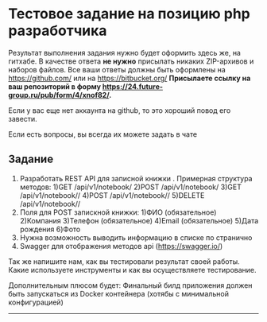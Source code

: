 # Тестовое задание на позицию php разработчика

Результат выполнения задания нужно будет оформить здесь же, на гитхабе.
В качестве ответа __не нужно__ присылать никаких ZIP-архивов и наборов файлов. Все ваши ответы должны быть оформлены на https://github.com/ или на https://bitbucket.org/
__Присылаете ссылку на ваш репозиторий в форму https://24.future-group.ru/pub/form/4/xnof82/.__

Если у вас еще нет аккаунта на github, то это хороший повод его завести.

Если есть вопросы, вы всегда их можете задать в чате 

## Задание


1. Разработать REST API для записной книжки . Примерная структура методов: 
    1)GET /api/v1/notebook/
    2)POST /api/v1/notebook/
    3)GET /api/v1/notebook/<id>/
    4)POST /api/v1/notebook/<id>/
    5)DELETE /api/v1/notebook/<id>/
 3. Поля для POST запискной книжки: 
    1)ФИО (обязательное)
    2)Компания
    3)Телефон (обязательное)
    4)Email (обязательное)
    5)Дата рождения 
    6)Фото
 4. Нужна возможность выводить информацию в списке по странично   
 5. Swagger для отображения методов api (https://swagger.io/)


Так же напишите нам, как вы тестировали результат своей работы. Какие используете инструменты и как вы осуществляете тестирование.

Дополнительным плюсом будет: Финальный билд приложения должен быть запускаться из Docker контейнера (хотябы с минимальной конфигурацией)  
  
---

